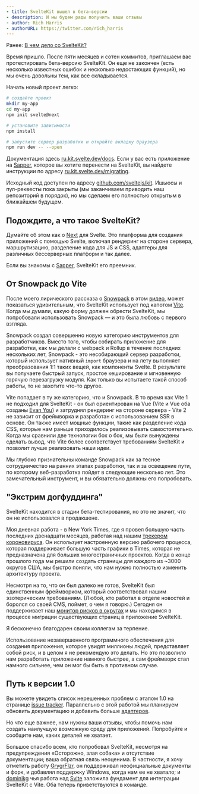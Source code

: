 ```yaml
---
- title: SvelteKit вышел в бета-версии
- description: И мы будем рады получить ваши отзывы
- author: Rich Harris
- authorURL: https://twitter.com/rich_harris
---
```


<aside><p>Ранее: <a href="/blog/whats-the-deal-with-sveltekit">В чем дело со SvelteKit?</a></p></aside>

Время пришло. После пяти месяцев и сотен коммитов, приглашаем вас протестировать бета-версию SvelteKit. Он еще не закончен (есть несколько известных ошибок и несколько недостающих функций), но мы очень довольны тем, как все складывается.

Начать новый проект легко:

```bash
# создайте проект
mkdir my-app
cd my-app
npm init svelte@next

# установите зависимости
npm install

# запустите сервер разработки и откройте вкладку браузера
npm run dev -- --open
```

Документация здесь [ru.kit.svelte.dev/docs](https://ru.kit.svelte.dev/docs). Если у вас есть приложение на [Sapper](https://ru.sapper.svelte.dev), которое вы хотите перенести на SvelteKit, вы найдете инструкции по адресу [ru.kit.svelte.dev/migrating](https://ru.kit.svelte.dev/migrating).

Исходный код доступен по адресу [github.com/sveltejs/kit](https://github.com/sveltejs/kit). Ишьюсы и пул-реквесты пока закрыты (мы заканчиваем приводить наш репозиторий в порядок), но мы сделаем его полностью открытым в ближайшем будущем.


## Подождите, а что такое SvelteKit?

Думайте об этом как о [Next](https://nextjs.org/) для Svelte. Это платформа для создания приложений с помощью Svelte, включая рендеринг на стороне сервера, маршрутизацию, разделение кода для JS и CSS, адаптеры для различных бессерверных платформ и так далее.

Если вы знакомы с [Sapper](https://ru.sapper.svelte.dev), SvelteKit его преемник.

## От Snowpack до Vite

После моего лирического рассказа о [Snowpack](https://www.snowpack.dev/) в этом [видео](/blog/whats-the-deal-with-sveltekit), может показаться удивительным, что SvelteKit использует под капотом [Vite](https://vitejs.dev). Когда мы думали, какую форму должен обрести SvelteKit, мы попробовали использовать Snowpack — и это была любовь с первого взгляда.

Snowpack создал совершенно новую категорию инструментов для разработчиков. Вместо того, чтобы собирать приложение для разработки, как мы делали с webpack и Rollup в течение последних нескольких лет, Snowpack - это несобирающий сервер разработки, который использует нативный `import` браузера и на лету выполняет преобразования 1:1 таких вещей, как компоненты Svelte. В результате вы получаете быстрый запуск, простое кеширование и мгновенную горячую перезагрузку модуля. Как только вы испытаете такой способ работы, то не захотите что-то другое.

Vite попадает в ту же категорию, что и Snowpack. В то время как Vite 1 не подходил для SvelteKit - он был ориентирован на Vue (Vite и Vue оба созданы [Evan You](https://twitter.com/youyuxi)) и затруднял рендеринг на стороне сервера - Vite 2 не зависит от фреймворка и разработан с использованием SSR в основе. Он также имеет мощные функции, такие как разделение кода CSS, которые нам раньше приходилось реализовывать самостоятельно. Когда мы сравнили две технологии бок о бок, мы были вынуждены сделать вывод, что Vite более соответствует требованиям SvelteKit и позволит лучше реализовать наши идеи.

Мы глубоко признательны команде Snowpack как за тесное сотрудничество на ранних этапах разработки, так и за освещение пути, по которому веб-разработка пойдет в следующие несколько лет. Это замечательный инструмент, и вы обязательно должны его попробовать.


## "Экстрим догфуддинга"

SvelteKit находится в стадии бета-тестирования, но это не значит, что он не использовался в продакшене.

Моя дневная работа - в New York Times, где я провел большую часть последних двенадцати месяцев, работая над нашим [трекером короновируса](https://www.nytimes.com/interactive/2020/us/coronavirus-us-cases.html). Он использует настроенную версию рабочего процесса, которая поддерживает большую часть графики в Times, которая не предназначена для больших многостраничных проектов. Когда в конце прошлого года мы решили создать страницы для каждого из ~3000 округов США, мы быстро поняли, что нам нужно полностью изменить архитектуру проекта.

Несмотря на то, что он был далеко не готов, SvelteKit был единственным фреймворком, который соответствовал нашим эзотерическим требованиям. (Любой, кто работал в отделе новостей и боролся со своей CMS, поймет, о чем я говорю.) Сегодня он поддерживает наш [монитор рисков в округах](https://www.nytimes.com/interactive/2021/us/tom-green-texas-covid-cases.html) и мы находимся в процессе миграции существующих страниц в приложение SvelteKit.

<aside><p>Я бесконечно благодарен своим коллегам за терпение.</p></aside>

Использование незавершенного программного обеспечения для создания приложения, которое увидят миллионы людей, представляет собой риск, и в целом я не рекомендую это делать. Но это позволило нам разработать приложение намного быстрее, а сам фреймворк стал намного сильнее, чем он мог бы быть в противном случае.

## Путь к версии 1.0

Вы можете увидеть список нерешенных проблем с этапом 1.0 на странице [issue tracker](https://github.com/sveltejs/kit/issues?q=is%3Aopen+is%3Aissue+milestone%3A1.0). Параллельно с этой работой мы планируем обновить документацию и добавить больше [адаптеров](https://ru.kit.svelte.dev/docs#адаптеры).

Но что еще важнее, нам нужны ваши отзывы, чтобы помочь нам создать наилучшую возможную среду для приложений. Попробуйте и сообщите нам, каких деталей не хватает.

Большое спасибо всем, кто попробовал SvelteKit, несмотря на предупреждения «Осторожно, злая собака» и отсутствие документации; ваша обратная связь неоценима. В частности, я хочу отметить работу [GrygrFlzr](https://github.com/GrygrFlzr), он поддерживал неофициальные документы и форк, и добавлял поддержку Windows, когда нам ее не хватало; и [dominikg](https://github.com/dominikg) чья работа над [Svite](https://github.com/svitejs/svite) заложила фундамент для интеграции SvelteKit с Vite. Оба теперь приветствуются в команде.